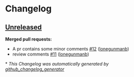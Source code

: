 # Changelog

## [Unreleased](https://github.com/jiaweitao001/terraform-azurerm-container-apps/tree/HEAD)

**Merged pull requests:**

- A pr contains some minor comments [\#12](https://github.com/jiaweitao001/terraform-azurerm-container-apps/pull/12) ([lonegunmanb](https://github.com/lonegunmanb))
- review comments [\#11](https://github.com/jiaweitao001/terraform-azurerm-container-apps/pull/11) ([lonegunmanb](https://github.com/lonegunmanb))



\* *This Changelog was automatically generated by [github_changelog_generator](https://github.com/github-changelog-generator/github-changelog-generator)*
